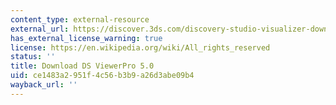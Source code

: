```yaml
---
content_type: external-resource
external_url: https://discover.3ds.com/discovery-studio-visualizer-download
has_external_license_warning: true
license: https://en.wikipedia.org/wiki/All_rights_reserved
status: ''
title: Download DS ViewerPro 5.0
uid: ce1483a2-951f-4c56-b3b9-a26d3abe09b4
wayback_url: ''
---
```

